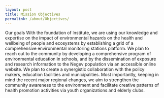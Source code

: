 ```yaml
---
layout: post
title: Mission Objectives
permalink: /about/Objectives/
---
```


Our goals
With the foundation of Institute, we are using our knowledge and expertise on the impact of environmental hazards on the health and wellbeing of people and ecosystems by establishing a grid of a comprehensive environmental monitoring stations platform. 
We plan to reach out to the community by developing a comprehensive program of environmental education in schools, and by the dissemination of exposure and research information to the Negev population via an accessible online website. 
We plan to create a synergistic collaboration with the policy makers, education facilities and municipalities. 
Most importantly, keeping in mind the recent major regional changes, we aim to strengthen the community awareness to the environment and facilitate creative patterns of health promotion activities via youth organizations and elderly clubs.
